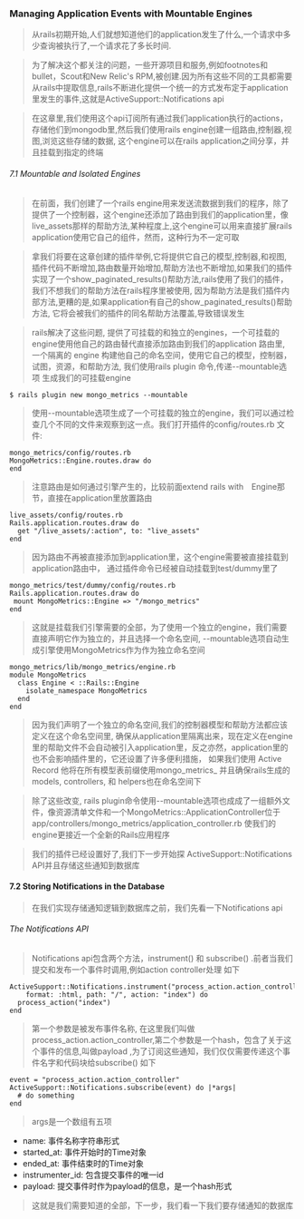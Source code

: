 ### Managing Application Events with Mountable Engines

> 从rails初期开始,人们就想知道他们的application发生了什么,一个请求中多少查询被执行了,一个请求花了多长时间.

> 为了解决这个都关注的问题，一些开源项目和服务,例如footnotes和bullet，Scout和New Relic's RPM,被创建.因为所有这些不同的工具都需要从rails中提取信息,rails不断进化提供一个统一的方式发布定于application里发生的事件,这就是ActiveSupport::Notifications  api

> 在这章里,我们使用这个api订阅所有通过我们application执行的actions，存储他们到mongodb里,然后我们使用rails engine创建一组路由,控制器,视图,浏览这些存储的数据, 这个engine可以在rails application之间分享，并且挂载到指定的终端


###### 7.1 Mountable and Isolated Engines

> 在前面，我们创建了一个rails engine用来发送流数据到我们的程序，除了提供了一个控制器，这个engine还添加了路由到我们的application里，像live_assets那样的帮助方法,某种程度上,这个engine可以用来直接扩展rails application使用它自己的组件，然而，这种行为不一定可取

> 拿我们将要在这章创建的插件举例,它将提供它自己的模型,控制器,和视图, 插件代码不断增加,路由数量开始增加,帮助方法也不断增加,如果我们的插件实现了一个show_paginated_results()帮助方法,rails使用了我们的插件，我们不想我们的帮助方法在rails程序里被使用, 因为帮助方法是我们插件内部方法,更糟的是,如果application有自己的show_paginated_results()帮助方法, 它将会被我们的插件的同名帮助方法覆盖,导致错误发生

> rails解决了这些问题, 提供了可挂载的和独立的engines，一个可挂载的engine使用他自己的路由替代直接添加路由到我们的application 路由里, 一个隔离的 engine 构建他自己的命名空间，使用它自己的模型，控制器，试图，资源，和帮助方法, 我们使用rails plugin 命令,传递--mountable选项 生成我们的可挂载engine

    $ rails plugin new mongo_metrics --mountable

> 使用--mountable选项生成了一个可挂载的独立的engine，我们可以通过检查几个不同的文件来观察到这一点。我们打开插件的config/routes.rb 文件:

    mongo_metrics/config/routes.rb
    MongoMetrics::Engine.routes.draw do
    end

> 注意路由是如何通过引擎产生的，比较前面extend rails with　Engine那节，直接在application里放置路由

    live_assets/config/routes.rb
    Rails.application.routes.draw do
      get "/live_assets/:action", to: "live_assets"
    end

> 因为路由不再被直接添加到application里，这个engine需要被直接挂载到application路由中， 通过插件命令已经被自动挂载到test/dummy里了

    mongo_metrics/test/dummy/config/routes.rb
    Rails.application.routes.draw do
     mount MongoMetrics::Engine => "/mongo_metrics"
    end

> 这就是挂载我们引擎需要的全部，为了使用一个独立的engine，我们需要直接声明它作为独立的，并且选择一个命名空间, --mountable选项自动生成引擎使用MongoMetrics作为作为独立命名空间

    mongo_metrics/lib/mongo_metrics/engine.rb
    module MongoMetrics
      class Engine < ::Rails::Engine
        isolate_namespace MongoMetrics
      end
    end

> 因为我们声明了一个独立的命名空间,我们的控制器模型和帮助方法都应该定义在这个命名空间里, 确保从application里隔离出来，现在定义在engine里的帮助文件不会自动被引入application里，反之亦然，application里的也不会影响插件里的，它还设置了许多便利措施， 如果我们使用 Active Record 他将在所有模型表前缀使用mongo_metrics_ 并且确保rails生成的models, controllers, 和 helpers也在命名空间下

>除了这些改变, rails plugin命令使用--mountable选项也成成了一组额外文件，像资源清单文件和一个MongoMetrics::ApplicationController位于app/controllers/mongo_metrics/application_controller.rb
> 使我们的engine更接近一个全新的Rails应用程序

> 我们的插件已经设置好了,我们下一步开始探 ActiveSupport::Notifications API并且存储这些通知到数据库


#### 7.2 Storing Notifications in the Database

> 在我们实现存储通知逻辑到数据库之前，我们先看一下Notifications api

###### The Notifications API

> Notifications api包含两个方法，instrument() 和 subscribe() .前者当我们提交和发布一个事件时调用,例如action controller处理 如下

    ActiveSupport::Notifications.instrument("process_action.action_controller",
        format: :html, path: "/", action: "index") do
      process_action("index")
    end

> 第一个参数是被发布事件名称, 在这里我们叫做process_action.action_controller,第二个参数是一个hash，包含了关于这个事件的信息,叫做payload ,为了订阅这些通知，我们仅仅需要传递这个事件名字和代码块给subscribe() 如下

    event = "process_action.action_controller"
    ActiveSupport::Notifications.subscribe(event) do |*args|
      # do something
    end

> args是一个数组有五项

* name: 事件名称字符串形式
* started_at: 事件开始时的Time对象
* ended_at: 事件结束时的Time对象 
* instrumenter_id: 包含提交事件的唯一id
* payload: 提交事件时作为payload的信息，是一个hash形式

> 这就是我们需要知道的全部，下一步，我们看一下我们要存储通知的数据库

